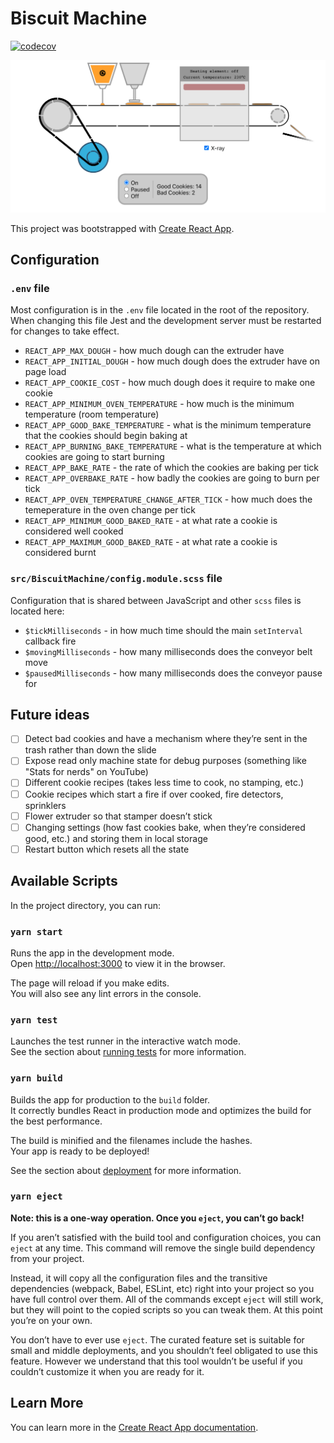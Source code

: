 # Biscuit Machine

[![codecov](https://codecov.io/gh/dimitarnestorov/biscuit-machine/branch/master/graph/badge.svg)](https://codecov.io/gh/dimitarnestorov/biscuit-machine)

![Showcase](.github/showcase.png)

This project was bootstrapped with [Create React App](https://github.com/facebook/create-react-app).

## Configuration

### `.env` file

Most configuration is in the `.env` file located in the root of the repository. When changing this file Jest and the development server must be restarted for changes to take effect.

-   `REACT_APP_MAX_DOUGH` - how much dough can the extruder have
-   `REACT_APP_INITIAL_DOUGH` - how much dough does the extruder have on page load
-   `REACT_APP_COOKIE_COST` - how much dough does it require to make one cookie
-   `REACT_APP_MINIMUM_OVEN_TEMPERATURE` - how much is the minimum temperature (room temperature)
-   `REACT_APP_GOOD_BAKE_TEMPERATURE` - what is the minimum temperature that the cookies should begin baking at
-   `REACT_APP_BURNING_BAKE_TEMPERATURE` - what is the temperature at which cookies are going to start burning
-   `REACT_APP_BAKE_RATE` - the rate of which the cookies are baking per tick
-   `REACT_APP_OVERBAKE_RATE` - how badly the cookies are going to burn per tick
-   `REACT_APP_OVEN_TEMPERATURE_CHANGE_AFTER_TICK` - how much does the temeperature in the oven change per tick
-   `REACT_APP_MINIMUM_GOOD_BAKED_RATE` - at what rate a cookie is considered well cooked
-   `REACT_APP_MAXIMUM_GOOD_BAKED_RATE` - at what rate a cookie is considered burnt

### `src/BiscuitMachine/config.module.scss` file

Configuration that is shared between JavaScript and other `scss` files is located here:

-   `$tickMilliseconds` - in how much time should the main `setInterval` callback fire
-   `$movingMilliseconds` - how many milliseconds does the conveyor belt move
-   `$pausedMilliseconds` - how many milliseconds does the conveyor pause for

## Future ideas

-   [ ] Detect bad cookies and have a mechanism where they’re sent in the trash rather than down the slide
-   [ ] Expose read only machine state for debug purposes (something like "Stats for nerds" on YouTube)
-   [ ] Different cookie recipes (takes less time to cook, no stamping, etc.)
-   [ ] Cookie recipes which start a fire if over cooked, fire detectors, sprinklers
-   [ ] Flower extruder so that stamper doesn’t stick
-   [ ] Changing settings (how fast cookies bake, when they’re considered good, etc.) and storing them in local storage
-   [ ] Restart button which resets all the state

## Available Scripts

In the project directory, you can run:

### `yarn start`

Runs the app in the development mode.\
Open [http://localhost:3000](http://localhost:3000) to view it in the browser.

The page will reload if you make edits.\
You will also see any lint errors in the console.

### `yarn test`

Launches the test runner in the interactive watch mode.\
See the section about [running tests](https://facebook.github.io/create-react-app/docs/running-tests) for more information.

### `yarn build`

Builds the app for production to the `build` folder.\
It correctly bundles React in production mode and optimizes the build for the best performance.

The build is minified and the filenames include the hashes.\
Your app is ready to be deployed!

See the section about [deployment](https://facebook.github.io/create-react-app/docs/deployment) for more information.

### `yarn eject`

**Note: this is a one-way operation. Once you `eject`, you can’t go back!**

If you aren’t satisfied with the build tool and configuration choices, you can `eject` at any time. This command will remove the single build dependency from your project.

Instead, it will copy all the configuration files and the transitive dependencies (webpack, Babel, ESLint, etc) right into your project so you have full control over them. All of the commands except `eject` will still work, but they will point to the copied scripts so you can tweak them. At this point you’re on your own.

You don’t have to ever use `eject`. The curated feature set is suitable for small and middle deployments, and you shouldn’t feel obligated to use this feature. However we understand that this tool wouldn’t be useful if you couldn’t customize it when you are ready for it.

## Learn More

You can learn more in the [Create React App documentation](https://facebook.github.io/create-react-app/docs/getting-started).
